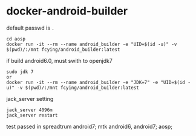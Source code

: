 # docker-android-builder
  
default passwd is `.`
  
```shell
cd aosp
docker run -it --rm --name android_builder -e "UID=$(id -u)" -v $(pwd)/:/mnt fcying/android_builder:latest
```
  
if build android6.0, must swith to openjdk7
```shell
sudo jdk 7
or
docker run -it --rm --name android_builder -e "JDK=7" -e "UID=$(id -u)" -v $(pwd)/:/mnt fcying/android_builder:latest
```
  
jack_server setting
```shell
jack_server 4096m
jack_server restart
```
  
test passed in spreadtrum android7; mtk android6, android7; aosp;
